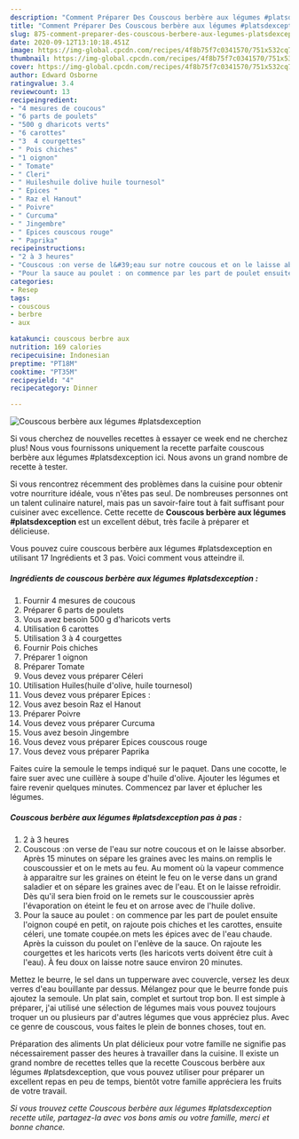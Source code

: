 ```yaml
---
description: "Comment Préparer Des Couscous berbère aux légumes #platsdexception"
title: "Comment Préparer Des Couscous berbère aux légumes #platsdexception"
slug: 875-comment-preparer-des-couscous-berbere-aux-legumes-platsdexception
date: 2020-09-12T13:10:18.451Z
image: https://img-global.cpcdn.com/recipes/4f8b75f7c0341570/751x532cq70/couscous-berbere-aux-legumes-platsdexception-photo-principale-de-la-recette.jpg
thumbnail: https://img-global.cpcdn.com/recipes/4f8b75f7c0341570/751x532cq70/couscous-berbere-aux-legumes-platsdexception-photo-principale-de-la-recette.jpg
cover: https://img-global.cpcdn.com/recipes/4f8b75f7c0341570/751x532cq70/couscous-berbere-aux-legumes-platsdexception-photo-principale-de-la-recette.jpg
author: Edward Osborne
ratingvalue: 3.4
reviewcount: 13
recipeingredient:
- "4 mesures de coucous"
- "6 parts de poulets"
- "500 g dharicots verts"
- "6 carottes"
- "3  4 courgettes"
- " Pois chiches"
- "1 oignon"
- " Tomate"
- " Cleri"
- " Huileshuile dolive huile tournesol"
- " Epices "
- " Raz el Hanout"
- " Poivre"
- " Curcuma"
- " Jingembre"
- " Epices couscous rouge"
- " Paprika"
recipeinstructions:
- "2 à 3 heures"
- "Couscous :on verse de l&#39;eau sur notre coucous et on le laisse absorber. Après 15 minutes on sépare les graines avec les mains.on remplis le couscoussier et on le mets au feu. Au moment où la vapeur commence à apparaitre sur les graines on éteint le feu on le verse dans un grand saladier et on sépare les graines avec de l&#39;eau. Et on le laisse refroidir. Dès qu&#39;il sera bien froid on le remets sur le couscoussier après l&#39;évaporation on éteint le feu et on arrose avec de l&#39;huile dolive."
- "Pour la sauce au poulet : on commence par les part de poulet ensuite l&#39;oignon coupé en petit, on rajoute pois chiches et les carottes, ensuite céleri, une tomate coupée.on mets les épices avec de l&#39;eau chaude. Après la cuisson du poulet on l&#39;enlève de la sauce. On rajoute les courgettes et les haricots verts (les haricots verts doivent être cuit à l&#39;eau). À feu doux on laisse notre sauce environ 20 minutes."
categories:
- Resep
tags:
- couscous
- berbre
- aux

katakunci: couscous berbre aux 
nutrition: 169 calories
recipecuisine: Indonesian
preptime: "PT18M"
cooktime: "PT35M"
recipeyield: "4"
recipecategory: Dinner

---
```



![Couscous berbère aux légumes #platsdexception](https://img-global.cpcdn.com/recipes/4f8b75f7c0341570/751x532cq70/couscous-berbere-aux-legumes-platsdexception-photo-principale-de-la-recette.jpg)

Si vous cherchez de nouvelles recettes à essayer ce week end ne cherchez plus! Nous vous fournissons uniquement la recette parfaite couscous berbère aux légumes #platsdexception ici. Nous avons un grand nombre de recette à tester.

Si vous rencontrez récemment des problèmes dans la cuisine pour obtenir votre nourriture idéale, vous n'êtes pas seul. De nombreuses personnes ont un talent culinaire naturel, mais pas un savoir-faire tout à fait suffisant pour cuisiner avec excellence. Cette recette de <strong> Couscous berbère aux légumes #platsdexception </strong> est un excellent début, très facile à préparer et délicieuse.

<!--inarticleads1-->

Vous pouvez cuire couscous berbère aux légumes #platsdexception en utilisant 17 Ingrédients et 3 pas. Voici comment vous atteindre il.

##### Ingrédients de couscous berbère aux légumes #platsdexception :

1. Fournir 4 mesures de coucous
1. Préparer 6 parts de poulets
1. Vous avez besoin 500 g d&#39;haricots verts
1. Utilisation 6 carottes
1. Utilisation 3 à 4 courgettes
1. Fournir  Pois chiches
1. Préparer 1 oignon
1. Préparer  Tomate
1. Vous devez vous préparer  Céleri
1. Utilisation  Huiles(huile d&#39;olive, huile tournesol)
1. Vous devez vous préparer  Epices :
1. Vous avez besoin  Raz el Hanout
1. Préparer  Poivre
1. Vous devez vous préparer  Curcuma
1. Vous avez besoin  Jingembre
1. Vous devez vous préparer  Epices couscous rouge
1. Vous devez vous préparer  Paprika


Faites cuire la semoule le temps indiqué sur le paquet. Dans une cocotte, le faire suer avec une cuillère à soupe d&#39;huile d&#39;olive. Ajouter les légumes et faire revenir quelques minutes. Commencez par laver et éplucher les légumes. 

<!--inarticleads2-->

##### Couscous berbère aux légumes #platsdexception pas à pas :

1. 2 à 3 heures
1. Couscous :on verse de l&#39;eau sur notre coucous et on le laisse absorber. Après 15 minutes on sépare les graines avec les mains.on remplis le couscoussier et on le mets au feu. Au moment où la vapeur commence à apparaitre sur les graines on éteint le feu on le verse dans un grand saladier et on sépare les graines avec de l&#39;eau. Et on le laisse refroidir. Dès qu&#39;il sera bien froid on le remets sur le couscoussier après l&#39;évaporation on éteint le feu et on arrose avec de l&#39;huile dolive.
1. Pour la sauce au poulet : on commence par les part de poulet ensuite l&#39;oignon coupé en petit, on rajoute pois chiches et les carottes, ensuite céleri, une tomate coupée.on mets les épices avec de l&#39;eau chaude. Après la cuisson du poulet on l&#39;enlève de la sauce. On rajoute les courgettes et les haricots verts (les haricots verts doivent être cuit à l&#39;eau). À feu doux on laisse notre sauce environ 20 minutes.


Mettez le beurre, le sel dans un tupperware avec couvercle, versez les deux verres d&#39;eau bouillante par dessus. Mélangez pour que le beurre fonde puis ajoutez la semoule. Un plat sain, complet et surtout trop bon. Il est simple à préparer, j&#39;ai utilisé une sélection de légumes mais vous pouvez toujours troquer un ou plusieurs par d&#39;autres légumes que vous appréciez plus. Avec ce genre de couscous, vous faites le plein de bonnes choses, tout en. 

<!--inarticleads1-->

<p>
Préparation des aliments Un plat délicieux pour votre famille ne signifie pas nécessairement passer des heures à travailler dans la cuisine. Il existe un grand nombre de recettes telles que la recette Couscous berbère aux légumes #platsdexception, que vous pouvez utiliser pour préparer un excellent repas en peu de temps, bientôt votre famille appréciera les fruits de votre travail.
</p>

<p>
<i>Si vous trouvez cette Couscous berbère aux légumes #platsdexception recette utile, partagez-la avec vos bons amis ou votre famille, merci et bonne chance.</i>
</p>
